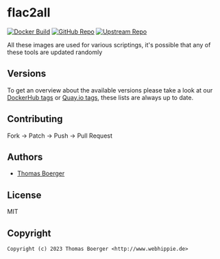 # flac2all

[![Docker Build](https://github.com/toolhippie/flac2all/workflows/docker/badge.svg)](https://github.com/toolhippie/flac2all/actions?query=workflow%3Adocker) [![GitHub Repo](https://img.shields.io/badge/github-repo-yellowgreen)](https://github.com/toolhippie/flac2all) [![Upstream Repo](https://img.shields.io/badge/upstream-repo-yellow)](https://github.com/thegeeklab/flac2all)

All these images are used for various scriptings, it's possible that any of
these tools are updated randomly

## Versions

To get an overview about the available versions please take a look at our
[DockerHub tags][dockerhub] or [Quay.io tags][quayio], these lists are always up
to date.

## Contributing

Fork -> Patch -> Push -> Pull Request

## Authors

*  [Thomas Boerger](https://github.com/tboerger)

## License

MIT

## Copyright

```console
Copyright (c) 2023 Thomas Boerger <http://www.webhippie.de>
```

[dockerhub]: https://hub.docker.com/r/toolhippie/flac2all/tags/
[quayio]: https://quay.io/repository/toolhippie/flac2all?tab=tags
